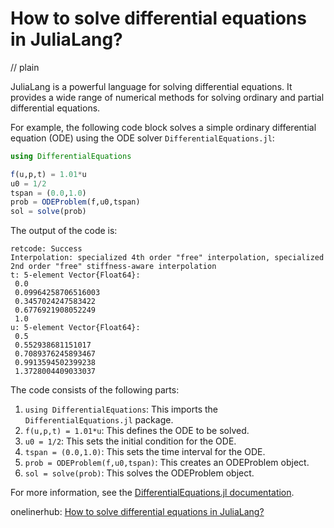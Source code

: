 # How to solve differential equations in JuliaLang?
// plain

JuliaLang is a powerful language for solving differential equations. It provides a wide range of numerical methods for solving ordinary and partial differential equations.

For example, the following code block solves a simple ordinary differential equation (ODE) using the ODE solver `DifferentialEquations.jl`:

```julia
using DifferentialEquations

f(u,p,t) = 1.01*u
u0 = 1/2
tspan = (0.0,1.0)
prob = ODEProblem(f,u0,tspan)
sol = solve(prob)
```

The output of the code is:

```
retcode: Success
Interpolation: specialized 4th order "free" interpolation, specialized 2nd order "free" stiffness-aware interpolation
t: 5-element Vector{Float64}:
 0.0
 0.09964258706516003
 0.3457024247583422
 0.6776921908052249
 1.0
u: 5-element Vector{Float64}:
 0.5
 0.552938681151017
 0.7089376245893467
 0.9913594502399238
 1.3728004409033037
```

The code consists of the following parts:

1. `using DifferentialEquations`: This imports the `DifferentialEquations.jl` package.
2. `f(u,p,t) = 1.01*u`: This defines the ODE to be solved.
3. `u0 = 1/2`: This sets the initial condition for the ODE.
4. `tspan = (0.0,1.0)`: This sets the time interval for the ODE.
5. `prob = ODEProblem(f,u0,tspan)`: This creates an ODEProblem object.
6. `sol = solve(prob)`: This solves the ODEProblem object.

For more information, see the [DifferentialEquations.jl documentation](https://diffeq.sciml.ai/stable/).

onelinerhub: [How to solve differential equations in JuliaLang?
](https://onelinerhub.com/julialang/how-to-solve-differential-equations-in-julialang)
